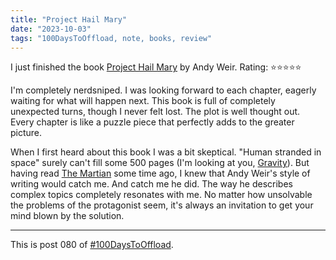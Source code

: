 ```yaml
---
title: "Project Hail Mary"
date: "2023-10-03"
tags: "100DaysToOffload, note, books, review"
---
```


I just finished the book [Project Hail Mary](https://wikipedia.org/wiki/Project_Hail_Mary) by Andy Weir. Rating: ⭐⭐⭐⭐⭐

I'm completely nerdsniped. I was looking forward to each chapter, eagerly waiting for what will happen next. This book is full of completely unexpected turns, though I never felt lost. The plot is well thought out. Every chapter is like a puzzle piece that perfectly adds to the greater picture.

When I first heard about this book I was a bit skeptical. "Human stranded in space" surely can't fill some 500 pages (I'm looking at you, [Gravity](https://wikipedia.org/wiki/Gravity_(2013_film))). But having read [The Martian](https://wikipedia.org/wiki/The_Martian_(Weir_novel)#) some time ago, I knew that Andy Weir's style of writing would catch me. And catch me he did. The way he describes complex topics completely resonates with me. No matter how unsolvable the problems of the protagonist seem, it's always an invitation to get your mind blown by the solution.

---

This is post 080 of [#100DaysToOffload](https://100daystooffload.com/).

